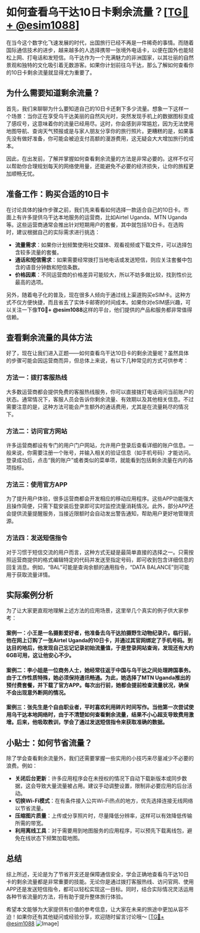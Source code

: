 # 如何查看乌干达10日卡剩余流量？[[TG💪+ @esim1088](https://t.me/s/esim1088)]

在当今这个数字化飞速发展的时代，出国旅行已经不再是一件稀奇的事情。而随着国际通信技术的进步，越来越多的人选择携带一张境外电话卡，以便在国外也能轻松上网、打电话和发短信。乌干达作为一个充满魅力的非洲国家，以其壮丽的自然景观和独特的文化吸引着无数游客。如果你计划前往乌干达，那么了解如何查看你的10日卡剩余流量就显得尤为重要了。

## 为什么需要知道剩余流量？

首先，我们来聊聊为什么要知道自己的10日卡还剩下多少流量。想象一下这样一个场景：当你正在享受乌干达美丽的自然风光时，突然发现手机上的数据图标变成了感叹号，这意味着你的流量已经用尽。这时，你会感到非常尴尬，因为无法使用地图导航、查询天气预报或是与家人朋友分享你的旅行照片。更糟糕的是，如果事先没有做好准备，你可能会被迫支付高额的漫游费用，这无疑会大大增加旅行的成本。

因此，在出发前，了解并掌握如何查看剩余流量的方法是非常必要的。这样不仅可以帮助你合理规划每天的网络使用量，还能避免不必要的经济损失，让你的旅程更加顺畅无忧。

## 准备工作：购买合适的10日卡

在讨论具体的操作步骤之前，我们先来看看如何选择一款适合自己的10日卡。市面上有许多提供乌干达本地服务的运营商，比如Airtel Uganda、MTN Uganda等。这些运营商通常会推出针对短期用户的套餐，其中就包括10日卡。在选购时，建议根据自己的实际需求进行挑选：

- **流量需求**：如果你计划频繁使用社交媒体、观看视频或下载文件，可以选择包含较多流量的套餐。
- **通话和短信需求**：如果需要经常拨打当地电话或发送短信，则应关注套餐中包含的语音分钟数和短信条数。
- **价格因素**：不同运营商的价格差异可能较大，所以不妨多做比较，找到性价比最高的选项。

另外，随着电子化的普及，现在很多人倾向于通过线上渠道购买eSIM卡。这种方式不仅方便快捷，而且省去了实体卡邮寄的时间成本。如果你对eSIM感兴趣，可以关注一下像**TG💪+ @esim1088**这样的平台，他们提供的产品和服务都非常值得信赖。

## 查看剩余流量的具体方法

好了，现在让我们进入正题——如何查看乌干达10日卡的剩余流量呢？虽然具体的步骤可能会因运营商而异，但总体上来说，有以下几种常见的方式可供参考：

### 方法一：拨打客服热线

大多数运营商都会提供免费的客服热线服务，你可以直接拨打电话询问当前账户的状态。通常情况下，客服人员会告诉你剩余流量、有效期以及其他相关信息。不过需要注意的是，这种方法可能会产生额外的通话费用，尤其是在流量耗尽的情况下。

### 方法二：访问官方网站

许多运营商都设有专门的用户门户网站，允许用户登录后查看详细的账户信息。一般来说，你需要注册一个账号，并输入相关的验证信息（如手机号码）才能访问。登录成功后，点击“我的账户”或者类似的菜单项，就能看到包括剩余流量在内的各项指标。

### 方法三：使用官方APP

为了提升用户体验，很多运营商都会开发相应的移动应用程序。这些APP功能强大且操作简便，只需下载安装后登录即可实时监控流量消耗情况。此外，部分APP还会提供流量提醒服务，当接近限额时会自动发出警告通知，帮助用户更好地管理资源。

### 方法四：发送短信指令

对于习惯于短信交流的用户而言，这种方式无疑是最简单直接的选择之一。只需按照运营商提供的格式编辑特定的代码并发送至指定号码，即可收到包含详细信息的回复消息。例如，“BAL”可能是查询余额的通用指令，“DATA BALANCE”则可能用于获取流量详情。

## 实际案例分析

为了让大家更直观地理解上述方法的应用场景，这里举几个真实的例子供大家参考：

#### 案例一：小王是一名摄影爱好者，他准备去乌干达拍摄野生动物纪录片。临行前，他在网上订购了一张Airtel Uganda的10日卡，并通过其官网绑定了手机号码。到达目的地后，他发现自己忘记记录初始流量值，于是登录网站查询，发现还有大约6GB可用，这让他安心不少。

#### 案例二：李小姐是一位商务人士，她经常往返于中国与乌干达之间处理跨国事务。由于工作性质特殊，她必须保持通讯畅通。为此，她选择了MTN Uganda推出的预付费套餐，并下载了官方APP。每次出行前，她都会提前检查流量状况，确保不会出现意外断网的情况。

#### 案例三：张先生是个自由职业者，平时喜欢利用碎片时间写作。当他第一次尝试使用乌干达本地网络时，由于不清楚如何查看剩余流量，结果不小心超支导致费用激增。后来，他吸取教训，学会了通过发送短信指令来获取准确的数据。

## 小贴士：如何节省流量？

除了学会查看剩余流量外，我们还需要掌握一些实用的小技巧来尽量减少不必要的浪费。例如：

- **关闭后台更新**：许多应用程序会在未授权的情况下自动下载新版本或同步数据，这会导致大量流量被占用。建议手动调整设置，限制非必要应用的后台活动。
- **切换Wi-Fi模式**：在有条件接入公共Wi-Fi热点的地方，优先选择连接无线网络以节省流量。
- **压缩图片质量**：上传或分享照片时，尽量降低分辨率，这样可以有效降低传输所需的带宽。
- **利用离线工具**：对于需要用到地图服务的应用程序，可以预先下载离线包，避免在线状态下频繁加载地图。

## 总结

综上所述，无论是为了节省开支还是保障通信安全，学会正确地查看乌干达10日卡的剩余流量都是非常重要的技能。无论你是通过拨打客服热线、访问官网、使用APP还是发送短信指令，都可以轻松实现这一目标。同时，结合实际情况灵活运用各种节省流量的方法，将有助于提升整体旅行体验。

希望本文能够为大家提供有价值的参考信息，让大家在未来的旅途中更加从容不迫！如果你还有其他疑问或经验分享，欢迎随时留言讨论哦～ [[TG💪+ @esim1088](https://t.me/s/esim1088) ![Image](https://i.postimg.cc/4NQfJmqS/Snipaste-2025-05-13-00-14-12.png)]